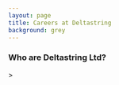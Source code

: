 ```yaml
---
layout: page
title: Careers at Deltastring
background: grey
---
```


<h3>Who are Deltastring Ltd?</h3>>